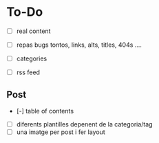 # To-Do
- [ ] real content
- [ ] repas bugs tontos, links, alts, titles, 404s ....
- [ ] categories
- [ ] rss feed


## Post
- [-] table of contents
- [ ] diferents plantilles depenent de la categoria/tag
- [ ] una imatge per post i fer layout
